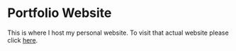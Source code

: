 # Portfolio Website
This is where I host my personal website. To visit that actual website please click [here](https://mayukhhaldar.github.io/).
